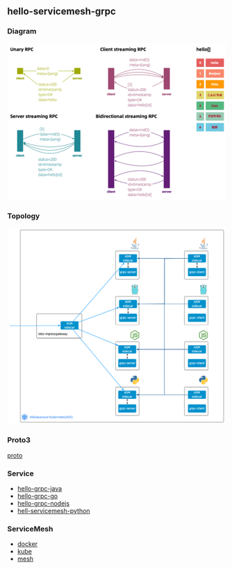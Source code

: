 ## hello-servicemesh-grpc
### Diagram
![](img/hello-grpc.png)
### Topology

![](img/hello-grpc-servicemesh.png)

### Proto3

[proto](proto)

### Service
- [hello-grpc-java](hello-grpc-java)
- [hello-grpc-go](hello-grpc-go)
- [hello-grpc-nodejs](hello-grpc-nodejs)
- [hell-servicemesh-python ](hell-servicemesh-python )

### ServiceMesh
- [docker](docker)
- [kube](kube)
- [mesh](mesh)
